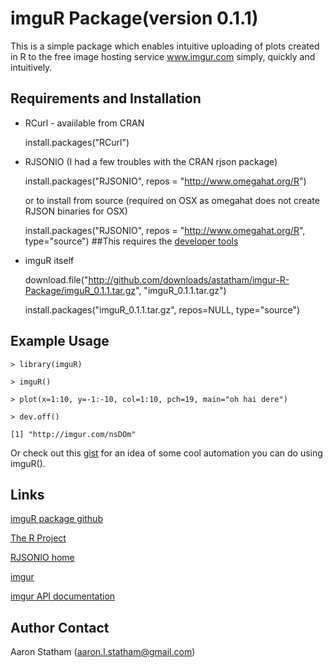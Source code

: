 imguR Package(version 0.1.1)
============================

This is a simple package which enables intuitive uploading of plots created in R to the free image hosting service
www.imgur.com simply, quickly and intuitively.

Requirements and Installation
-----------------------------
*  RCurl - avaiilable from CRAN

   install.packages("RCurl")

*  RJSONIO (I had a few troubles with the CRAN rjson package)

   install.packages("RJSONIO", repos = "http://www.omegahat.org/R")
   
   or to install from source (required on OSX as omegahat does not create RJSON binaries for OSX) 
   
   install.packages("RJSONIO", repos = "http://www.omegahat.org/R", type="source") ##This requires the [developer tools](http://cran.r-project.org/bin/macosx/RMacOSX-FAQ.html#Building-R-from-sources)

*  imguR itself

   download.file("http://github.com/downloads/astatham/imgur-R-Package/imguR_0.1.1.tar.gz", "imguR_0.1.1.tar.gz")
   
   install.packages("imguR_0.1.1.tar.gz", repos=NULL, type="source")


Example Usage
-------------
    > library(imguR)

    > imguR()

    > plot(x=1:10, y=-1:-10, col=1:10, pch=19, main="oh hai dere")

    > dev.off()

    [1] "http://imgur.com/nsDOm"

Or check out this [gist](http://gist.github.com/557049) for an idea of some cool automation you can do using imguR().

Links
-----
[imguR package github](http://github.com/astatham/imgur-R-Package)

[The R Project](http://www.r-project.org/)

[RJSONIO home](http://www.omegahat.org/RJSONIO/)

[imgur](http://www.imgur.com)

[imgur API documentation](http://api.imgur.com)


Author Contact
--------------
Aaron Statham (aaron.l.statham@gmail.com)


